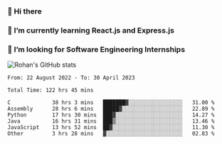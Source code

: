 ### 👋 Hi there 

<!--
**rohznmdev/rohznmdev** is a ✨ _special_ ✨ repository because its `README.md` (this file) appears on your GitHub profile.

Here are some ideas to get you started:

- 🔭 I’m currently working on ...
- 🌱 I’m currently learning Ruby and Ruby on Rails
- 👯 I’m looking to collaborate on ...
- 🤔 I’m looking for help with ...
- 💬 Ask me about ...
- 📫 How to reach me: ...
- 😄 Pronouns: ...
- ⚡ Fun fact: ...
-->
### 🌱 I’m currently learning React.js and Express.js
### 🤔 I’m looking for Software Engineering Internships
![Rohan's GitHub stats](https://github-readme-stats.vercel.app/api?username=rohznmdev&theme=dark&show_icons=true)

<!--START_SECTION:waka-->

```text
From: 22 August 2022 - To: 30 April 2023

Total Time: 122 hrs 45 mins

C             38 hrs 3 mins   ███████▓░░░░░░░░░░░░░░░░░   31.00 %
Assembly      28 hrs 6 mins   █████▓░░░░░░░░░░░░░░░░░░░   22.89 %
Python        17 hrs 30 mins  ███▓░░░░░░░░░░░░░░░░░░░░░   14.27 %
Java          16 hrs 31 mins  ███▒░░░░░░░░░░░░░░░░░░░░░   13.46 %
JavaScript    13 hrs 52 mins  ██▓░░░░░░░░░░░░░░░░░░░░░░   11.30 %
Other         3 hrs 28 mins   ▓░░░░░░░░░░░░░░░░░░░░░░░░   02.83 %
```

<!--END_SECTION:waka-->
